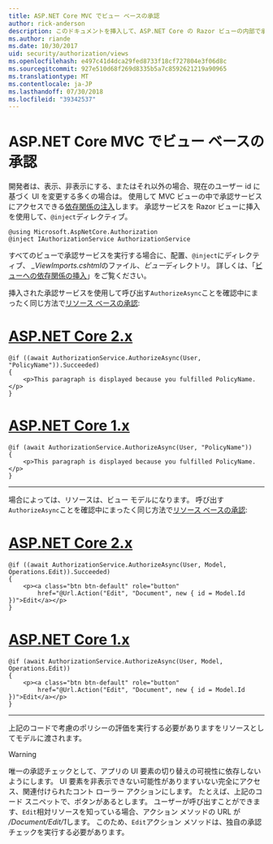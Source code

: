 ```yaml
---
title: ASP.NET Core MVC でビュー ベースの承認
author: rick-anderson
description: このドキュメントを挿入して、ASP.NET Core の Razor ビューの内部で承認サービスを使用する方法を示します。
ms.author: riande
ms.date: 10/30/2017
uid: security/authorization/views
ms.openlocfilehash: e497c41d4dca29fed8733f18cf727804e3f06d8c
ms.sourcegitcommit: 927e510d68f269d8335b5a7c8592621219a90965
ms.translationtype: MT
ms.contentlocale: ja-JP
ms.lasthandoff: 07/30/2018
ms.locfileid: "39342537"
---
```

# <a name="view-based-authorization-in-aspnet-core-mvc"></a>ASP.NET Core MVC でビュー ベースの承認

開発者は、表示、非表示にする、またはそれ以外の場合、現在のユーザー id に基づく UI を変更する多くの場合は。 使用して MVC ビューの中で承認サービスにアクセスできる[依存関係の注入](xref:fundamentals/dependency-injection)します。 承認サービスを Razor ビューに挿入を使用して、`@inject`ディレクティブ。

```cshtml
@using Microsoft.AspNetCore.Authorization
@inject IAuthorizationService AuthorizationService
```

すべてのビューで承認サービスを実行する場合に、配置、`@inject`にディレクティブ、 *_ViewImports.cshtml*のファイル、*ビュー*ディレクトリ。 詳しくは、「[ビューへの依存関係の挿入](xref:mvc/views/dependency-injection)」をご覧ください。

挿入された承認サービスを使用して呼び出す`AuthorizeAsync`ことを確認中にまったく同じ方法で[リソース ベースの承認](xref:security/authorization/resourcebased#security-authorization-resource-based-imperative):

# <a name="aspnet-core-2xtabaspnetcore2x"></a>[ASP.NET Core 2.x](#tab/aspnetcore2x)

```cshtml
@if ((await AuthorizationService.AuthorizeAsync(User, "PolicyName")).Succeeded)
{
    <p>This paragraph is displayed because you fulfilled PolicyName.</p>
}
```

# <a name="aspnet-core-1xtabaspnetcore1x"></a>[ASP.NET Core 1.x](#tab/aspnetcore1x)

```cshtml
@if (await AuthorizationService.AuthorizeAsync(User, "PolicyName"))
{
    <p>This paragraph is displayed because you fulfilled PolicyName.</p>
}
```

---

場合によっては、リソースは、ビュー モデルになります。 呼び出す`AuthorizeAsync`ことを確認中にまったく同じ方法で[リソース ベースの承認](xref:security/authorization/resourcebased#security-authorization-resource-based-imperative):

# <a name="aspnet-core-2xtabaspnetcore2x"></a>[ASP.NET Core 2.x](#tab/aspnetcore2x)

```cshtml
@if ((await AuthorizationService.AuthorizeAsync(User, Model, Operations.Edit)).Succeeded)
{
    <p><a class="btn btn-default" role="button"
        href="@Url.Action("Edit", "Document", new { id = Model.Id })">Edit</a></p>
}
```

# <a name="aspnet-core-1xtabaspnetcore1x"></a>[ASP.NET Core 1.x](#tab/aspnetcore1x)

```cshtml
@if (await AuthorizationService.AuthorizeAsync(User, Model, Operations.Edit))
{
    <p><a class="btn btn-default" role="button"
        href="@Url.Action("Edit", "Document", new { id = Model.Id })">Edit</a></p>
}
```

---

上記のコードで考慮のポリシーの評価を実行する必要がありますをリソースとしてモデルに渡されます。

> [!WARNING]
> 唯一の承認チェックとして、アプリの UI 要素の切り替えの可視性に依存しないようにします。 UI 要素を非表示できない可能性がありますいない完全にアクセス、関連付けられたコント ローラー アクションにします。 たとえば、上記のコード スニペットで、ボタンがあるとします。 ユーザーが呼び出すことができます、`Edit`相対リソースを知っている場合、アクション メソッドの URL が */Document/Edit/1*します。 このため、`Edit`アクション メソッドは、独自の承認チェックを実行する必要があります。
